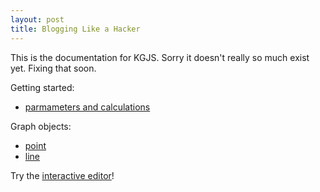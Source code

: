 ```yaml
---
layout: post
title: Blogging Like a Hacker
---
```


This is the documentation for KGJS. Sorry it doesn't really so much exist yet. Fixing that soon.

Getting started:
* [parmameters and calculations](param.html)

Graph objects:
* [point](point.html)
* [line](line.html)

Try the [interactive editor](author.html)!
